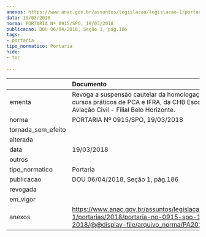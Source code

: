 ```yaml
---
anexos: https://www.anac.gov.br/assuntos/legislacao/legislacao-1/portarias/2018/portaria-no-0915-spo-19-03-2018/@@display-file/arquivo_norma/PA2018-0915.pdf
data: 19/03/2018
norma: PORTARIA Nº 0915/SPO, 19/03/2018
publicacao: DOU 06/04/2018, Seção 1, pág.186
tags:
- portaria
tipo_normatico: Portaria
hide: 
- toc 
 
---
```


|                    | Documento                                                                                                                                            |
|:-------------------|:-----------------------------------------------------------------------------------------------------------------------------------------------------|
| ementa             | Revoga a suspensão cautelar da homologação dos cursos práticos de PCA e IFRA, da CHB Escola de Aviação Civil - Filial Belo Horizonte.                |
| norma              | PORTARIA Nº 0915/SPO, 19/03/2018                                                                                                                     |
| tornada_sem_efeito |                                                                                                                                                      |
| alterada           |                                                                                                                                                      |
| data               | 19/03/2018                                                                                                                                           |
| outros             |                                                                                                                                                      |
| tipo_normatico     | Portaria                                                                                                                                             |
| publicacao         | DOU 06/04/2018, Seção 1, pág.186                                                                                                                     |
| revogada           |                                                                                                                                                      |
| em_vigor           |                                                                                                                                                      |
| anexos             | https://www.anac.gov.br/assuntos/legislacao/legislacao-1/portarias/2018/portaria-no-0915-spo-19-03-2018/@@display-file/arquivo_norma/PA2018-0915.pdf |